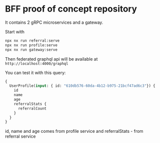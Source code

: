 # BFF proof of concept repository

It contains 2 gRPC microservices and a gateway.

Start with 

```bash
npx nx run referral:serve
npx nx run profile:serve
npx nx run gateway:serve
```

Then federated graphql api will be available at `http://localhost:4000/graphql`

You can test it with this query:

```graphql
{
  UserProfile(input: { id: "610db576-60da-4b12-b975-21bcf47ad6c3"}) {
    id
    name
    age
    referralStats {
      referralCount
    }
  }
}
```

id, name and age comes from profile service and referralStats - from referral service
